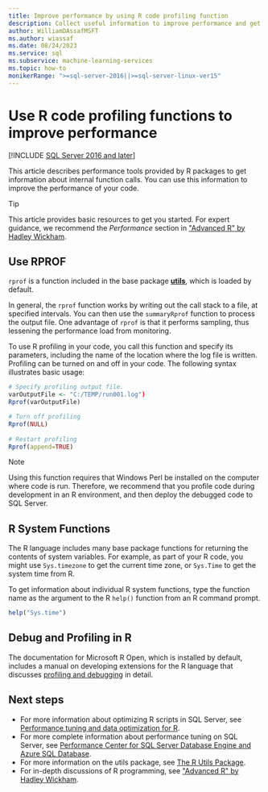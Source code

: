 ```yaml
---
title: Improve performance by using R code profiling function
description: Collect useful information to improve performance and get faster results on R computations on SQL Server by using R profiling functions.
author: WilliamDAssafMSFT
ms.author: wiassaf
ms.date: 08/24/2023
ms.service: sql
ms.subservice: machine-learning-services
ms.topic: how-to
monikerRange: ">=sql-server-2016||>=sql-server-linux-ver15"
---
```

# Use R code profiling functions to improve performance
[!INCLUDE [SQL Server 2016 and later](../../includes/applies-to-version/sqlserver2016.md)]

This article describes performance tools provided by R packages to get information about internal function calls. You can use this information to improve the performance of your code.

> [!TIP]
> This article provides basic resources to get you started. For expert guidance, we recommend the *Performance* section in ["Advanced R" by Hadley Wickham](http://adv-r.had.co.nz).

## Use RPROF

`rprof` is a function included in the base package [**utils**](https://www.rdocumentation.org/packages/utils/), which is loaded by default.

In general, the `rprof` function works by writing out the call stack to a file, at specified intervals. You can then use the `summaryRprof` function to process the output file. One advantage of `rprof` is that it performs sampling, thus lessening the performance load from monitoring.

To use R profiling in your code, you call this function and specify its parameters, including the name of the location where the log file is written. Profiling can be turned on and off in your code. The following syntax illustrates basic usage:

```R
# Specify profiling output file.
varOutputFile <- "C:/TEMP/run001.log")
Rprof(varOutputFile)

# Turn off profiling
Rprof(NULL)
    
# Restart profiling
Rprof(append=TRUE)
```

> [!NOTE]
> Using this function requires that Windows Perl be installed on the computer where code is run. Therefore, we recommend that you profile code during development in an R environment, and then deploy the debugged code to SQL Server.  

## R System Functions

The R language includes many base package functions for returning the contents of system variables. For example, as part of your R code, you might use `Sys.timezone` to get the current time zone, or `Sys.Time` to get the system time from R. 

To get information about individual R system functions, type the function name as the argument to the R `help()` function from an R command prompt.

```R
help("Sys.time")
```

## Debug and Profiling in R

The documentation for Microsoft R Open, which is installed by default, includes a manual on developing extensions for the R language that discusses [profiling and debugging](https://cran.r-project.org/doc/manuals/r-release/R-exts.html#Debugging) in detail.

## Next steps

- For more information about optimizing R scripts in SQL Server, see [Performance tuning and data optimization for R](r-and-data-optimization-r-services.md).
- For more complete information about performance tuning on SQL Server, see [Performance Center for SQL Server Database Engine and Azure SQL Database](../../relational-databases/performance/performance-center-for-sql-server-database-engine-and-azure-sql-database.md).
- For more information on the utils package, see [The R Utils Package](https://www.rdocumentation.org/packages/utils/).
- For in-depth discussions of R programming, see ["Advanced R" by Hadley Wickham](http://adv-r.had.co.nz).